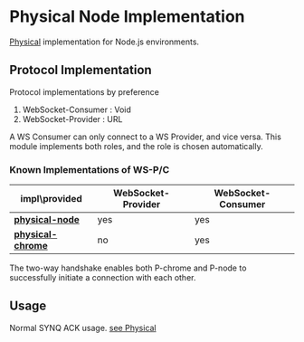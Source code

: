 # Physical Node Implementation

[Physical](https://www.npmjs.com/package/physical) implementation for Node.js environments.

## Protocol Implementation

Protocol implementations by preference

1. WebSocket-Consumer : Void
2. WebSocket-Provider : URL

A WS Consumer can only connect to a WS Provider, and vice versa. This module implements both roles, 
and the role is chosen automatically.

### Known Implementations of WS-P/C

|impl\provided| WebSocket-Provider | WebSocket-Consumer |
|---|---|---|
|**[physical-node](https://www.npmjs.com/package/physical)** | yes | yes |
|**[physical-chrome](https://www.npmjs.com/package/physical)** | no |  yes |

The two-way handshake enables both P-chrome and P-node to successfully initiate a connection with each other.

## Usage
Normal SYNQ ACK usage.
[see Physical](https://www.npmjs.com/package/physical) 